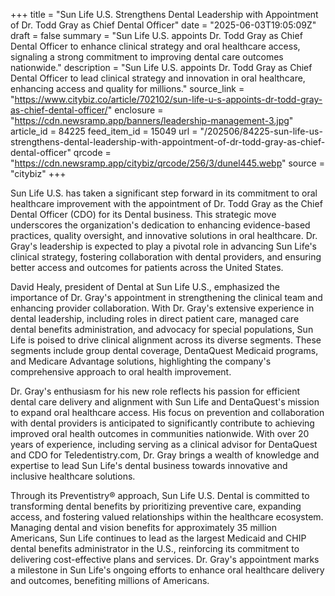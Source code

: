 +++
title = "Sun Life U.S. Strengthens Dental Leadership with Appointment of Dr. Todd Gray as Chief Dental Officer"
date = "2025-06-03T19:05:09Z"
draft = false
summary = "Sun Life U.S. appoints Dr. Todd Gray as Chief Dental Officer to enhance clinical strategy and oral healthcare access, signaling a strong commitment to improving dental care outcomes nationwide."
description = "Sun Life U.S. appoints Dr. Todd Gray as Chief Dental Officer to lead clinical strategy and innovation in oral healthcare, enhancing access and quality for millions."
source_link = "https://www.citybiz.co/article/702102/sun-life-u-s-appoints-dr-todd-gray-as-chief-dental-officer/"
enclosure = "https://cdn.newsramp.app/banners/leadership-management-3.jpg"
article_id = 84225
feed_item_id = 15049
url = "/202506/84225-sun-life-us-strengthens-dental-leadership-with-appointment-of-dr-todd-gray-as-chief-dental-officer"
qrcode = "https://cdn.newsramp.app/citybiz/qrcode/256/3/dunel445.webp"
source = "citybiz"
+++

<p>Sun Life U.S. has taken a significant step forward in its commitment to oral healthcare improvement with the appointment of Dr. Todd Gray as the Chief Dental Officer (CDO) for its Dental business. This strategic move underscores the organization's dedication to enhancing evidence-based practices, quality oversight, and innovative solutions in oral healthcare. Dr. Gray's leadership is expected to play a pivotal role in advancing Sun Life's clinical strategy, fostering collaboration with dental providers, and ensuring better access and outcomes for patients across the United States.</p><p>David Healy, president of Dental at Sun Life U.S., emphasized the importance of Dr. Gray's appointment in strengthening the clinical team and enhancing provider collaboration. With Dr. Gray's extensive experience in dental leadership, including roles in direct patient care, managed care dental benefits administration, and advocacy for special populations, Sun Life is poised to drive clinical alignment across its diverse segments. These segments include group dental coverage, DentaQuest Medicaid programs, and Medicare Advantage solutions, highlighting the company's comprehensive approach to oral health improvement.</p><p>Dr. Gray's enthusiasm for his new role reflects his passion for efficient dental care delivery and alignment with Sun Life and DentaQuest's mission to expand oral healthcare access. His focus on prevention and collaboration with dental providers is anticipated to significantly contribute to achieving improved oral health outcomes in communities nationwide. With over 20 years of experience, including serving as a clinical advisor for DentaQuest and CDO for Teledentistry.com, Dr. Gray brings a wealth of knowledge and expertise to lead Sun Life's dental business towards innovative and inclusive healthcare solutions.</p><p>Through its Preventistry® approach, Sun Life U.S. Dental is committed to transforming dental benefits by prioritizing preventive care, expanding access, and fostering valued relationships within the healthcare ecosystem. Managing dental and vision benefits for approximately 35 million Americans, Sun Life continues to lead as the largest Medicaid and CHIP dental benefits administrator in the U.S., reinforcing its commitment to delivering cost-effective plans and services. Dr. Gray's appointment marks a milestone in Sun Life's ongoing efforts to enhance oral healthcare delivery and outcomes, benefiting millions of Americans.</p>